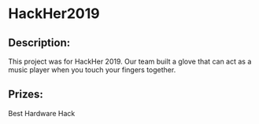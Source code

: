 # HackHer2019
## Description:
This project was for HackHer 2019. Our team built a glove that can act as a music player when you touch your fingers together. 
## Prizes:
Best Hardware Hack
